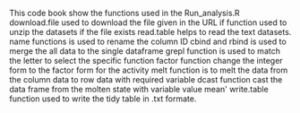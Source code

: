 This code book show the functions used in the Run_analysis.R
download.file
  used to download the file given in the URL 
  if function used to unzip the datasets if the file exists
read.table helps to read the text datasets.
name functions is used to rename the column ID
cbind and rbind is used to merge the all data to the single dataframe
grepl function is used to match the letter to select the specific function
factor function change the integer form to the factor form for the activity 
melt function is to melt the data from the column data to row data with required variable
dcast function cast the data frame from the molten state with variable value mean'
write.table function used to write the tidy table in .txt formate.
